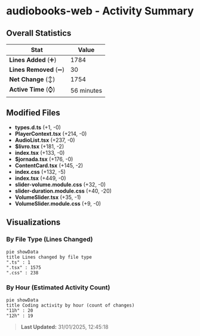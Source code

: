 # audiobooks-web - Activity Summary 

## Overall Statistics

| Stat                   | Value                                                             |
| ---------------------- | ----------------------------------------------------------------- |
| **Lines Added** (➕)   | 1784                                          |
| **Lines Removed** (➖) | 30                                        |
| **Net Change** (↕)    | 1754                |
| **Active Time** (⌚)   | 56 minutes |


## Modified Files
- **types.d.ts** (+1, -0)
- **PlayerContext.tsx** (+214, -0)
- **AudioList.tsx** (+237, -0)
- **$livro.tsx** (+181, -2)
- **index.tsx** (+133, -0)
- **$jornada.tsx** (+176, -0)
- **ContentCard.tsx** (+145, -2)
- **index.css** (+132, -5)
- **index.tsx** (+449, -0)
- **slider-volume.module.css** (+32, -0)
- **slider-duration.module.css** (+40, -20)
- **VolumeSlider.tsx** (+35, -1)
- **VolumeSlider.module.css** (+9, -0)

## Visualizations

### By File Type (Lines Changed)

```mermaid
pie showData
title Lines changed by file type
".ts" : 1
".tsx" : 1575
".css" : 238
```

### By Hour (Estimated Activity Count)

```mermaid
pie showData
title Coding activity by hour (count of changes)
"11h" : 20
"12h" : 19
```


> **Last Updated:** 31/01/2025, 12:45:18